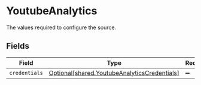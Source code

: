 # YoutubeAnalytics

The values required to configure the source.


## Fields

| Field                                                                                              | Type                                                                                               | Required                                                                                           | Description                                                                                        |
| -------------------------------------------------------------------------------------------------- | -------------------------------------------------------------------------------------------------- | -------------------------------------------------------------------------------------------------- | -------------------------------------------------------------------------------------------------- |
| `credentials`                                                                                      | [Optional[shared.YoutubeAnalyticsCredentials]](../../models/shared/youtubeanalyticscredentials.md) | :heavy_minus_sign:                                                                                 | N/A                                                                                                |